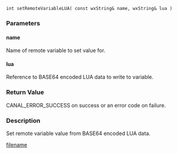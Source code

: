 



```clike
int setRemoteVariableLUA( const wxString& name, wxString& lua )
```

### Parameters

#### name
Name of remote variable to set value for.

#### lua
Reference to BASE64 encoded LUA data to write to variable.

### Return Value
CANAL_ERROR_SUCCESS on success or an error code on failure. 

### Description
Set remote variable value from BASE64 encoded LUA data. 



[filename](./bottom_copyright.md ':include')